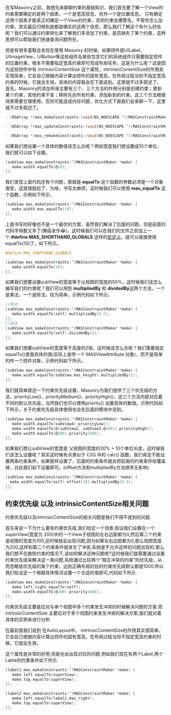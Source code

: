 在写Masonry之前，我想先来聊聊约束的基础知识，我们首先要了解一个View的约束需要确定的是两个因素，一个是宽高信息，另外一个是位置信息。 只有确定这两个因素才能真正的确定一个View的约束，否则约束会爆警告。不管你怎么加约束，其实最后归根到底都是确实的这两个信息，那么我们了解这个有什么好处呢？我们可以通过约束转化来了解我们多添加了约束，是否缺失了某个约束，这种思想可以帮助我们快速查询问题所在。

但是有很多童鞋会发现在使用 Masonry 的时候，如果控件是UILabel，UIImageView，UIButton等这些组件及某些包含它们的系统组件只需要指定控件的位置约束，根本不需要指定宽高约束即可完成布局任务，这是为什么呢？这是因为这些控件中有 intrinsicContentSize 这个属性，intrinsicContentSize的作用其实很简单，它会自己根据内容计算出控件的固有宽高，在布局过程当你不指定宽高约束的时候，它就会生效。具体的内容我会在下面说到。这里就不过多叙述了。
首先，Masonry的添加布局主要有三个，三个方法的作用分别是创建约束；更新某个约束，其他约束不变；移除先前所有约束，添加新到的约束。这三个方法根据场景需要合理使用，否则可能造成内存问题，优化方式下面我们会来聊一下，这里就不过多叙述了。
```java
- (NSArray *)mas_makeConstraints:(void(NS_NOESCAPE ^)(MASConstraintMaker *make))block;

- (NSArray *)mas_updateConstraints:(void(NS_NOESCAPE ^)(MASConstraintMaker *make))block;

- (NSArray *)mas_remakeConstraints:(void(NS_NOESCAPE ^)(MASConstraintMaker *make))block;

```
如果我们想设置一个具体的数值该怎么办呢？例如宽度我们想设置成10个单位，我们就可以如下设置。
```c
[subView mas_makeConstraints:^(MASConstraintMaker *make) {
   make.width.equalTo(@10);
}];

```

我们发现上面代码还有个问题，那就是 **equalTo** 这个函数的参数必须是一个对象类型，这就很尴尬了，为啥，书写太麻烦，这时候我们可以使用 **mas_equalTo** 这个函数，示例如下所示。
```c
[subView mas_makeConstraints:^(MASConstraintMaker *make) {
   make.width.mas_equalTo(10);
}];

```
上面书写的好像也不是一个最优的方案，虽然我们解决了后面的问题，但是前面的代码字母数又多了(懒癌发作😂)，这时候我们可以在我们的文件之前加上一个 **#define MAS_SHORTHAND_GLOBALS** 这样的[宏定义](https://so.csdn.net/so/search?q=%E5%AE%8F%E5%AE%9A%E4%B9%89&spm=1001.2101.3001.7020)，就可以直接使用equalTo(10)了，如下所示。
```c
#define MAS_SHORTHAND_GLOBALS

[subView mas_makeConstraints:^(MASConstraintMaker *make) {
   make.width.equalTo(10);
}];

```

如果我们想要设置subView的宽度等于父视图的宽度的50%，这时候我们该怎么编写我们的约束呢？我们可以用到 **multipliedBy** 和 **dividedBy**这两个方法，一个是乘法，一个是除法，较为简单，示例代码如下所示。
```c
//乘法
[subView mas_makeConstraints:^(MASConstraintMaker *make) {
   make.width.equalTo(self).multipliedBy(0.5);
}];
//除法
[subView mas_makeConstraints:^(MASConstraintMaker *make) {
   make.width.equalTo(self).dividedBy(2);
}];

```
如果我们想要subView的宽度等于高度的2倍，这时候该怎么办呢？我们需要指定equalTo()里面具体的值(实际上是传一个 MASViewAttribute 对象)，而不是简单的传一个控件对象，示例代码如下所示。
```c
[subView mas_makeConstraints:^(MASConstraintMaker *make) {
   make.width.equalTo(subView.mas_height).multipliedBy(2);
}];

```
我们就简单叙述一下约束优先级设置，Masonry为我们提供了三个优先级的方法，priorityLow()、priorityMedium()、priorityHigh()，这三个方法内部对应着不同的默认优先级，当然我们也可以使用priority() 设置具体的数值。示例代码如下所示，关于约束优先级具体使用也会在后面的模块中说到。
```c
[subView mas_makeConstraints:^(MASConstraintMaker *make) {
   make.width.equalTo(subView4).priorityLow();
   make.width.equalTo(@[subView2, subView3,@100]).priorityHigh();
   make.width.equalTo(@300).priority(888);
}];

```
如果我们想让subView的宽度是 父视图的宽度的30% + 10个单位长度，这时候我们该怎么设置呢？其实这时候有点类似于 CSS 中的 calc() 函数，我们肯定不能设置两条约束条件，如果那样设置了，后面的约束条件就会把前面的约束条件给覆盖掉，对此我们如下设置即可。(offset方法和multipliedBy方法顺序无影响)
```c
[subView mas_makeConstraints:^(MASConstraintMaker *make) {
  make.width.equalTo(self).offset(10).multipliedBy(0.3);
}];

```

## 约束优先级 以及 intrinsicContentSize相关问题
约束优先级以及intrinsicContentSize的相关问题是我们不得不提到的问题.

首先来说一下为什么要有约束优先级,我们给定一个场景,假设我们设置在一个superView(宽度为 200)中的一个View子视图的左右边距都为0,然后第二个约束是视图的宽度为100,这时候就会出现问题,因为如果左右边距都为0,那么视图宽度为200,这样和第二个约束条件就发生了冲突,系统是不允许这样的问题出现的.那么我们想不在删除约束的情况下,该如何解决这种问题呢?这时候我们就需要通过设置约束优先级来解决这一类问题,系统通过比较两个”相互冲突的约束”的优先级，从而忽略低优先级的某个约束，达到正确布局的目的约束优先级默认都是1000.所以我们给设定一个根据具体情况设置一个合适的值即可,代码如下所示.
```c
[subView mas_makeConstraints:^(MASConstraintMaker *make) {
   make.left.right.equalTo(self);
   make.width.equalTo(@100).priority(888);
}];

```
约束优先级主要是应对与单个视图中多个约束发生冲突的时候解决问题的方案.而 intrinsicContentSize 主要应对于多个视图约束发生冲突的解决方案,我们就对着具体的实例来进行分析.

在最前面我们说到 在AutoLayout中， intrinsicContentSize的作用其实很简单，它会自己根据内容计算出控件的固有宽高，在布局过程当你不指定宽高约束的时候，它就会生效。

这个属性是非常的好用,但是也会出现对应的问题.例如我们现在有两个Label,两个Lable的约束条件如下所示.
```c
[label1 mas_makeConstraints:^(MASConstraintMaker *make) {
   make.left.equalTo(superView);
   make.top.equalTo(superView);
}];

[label2 mas_makeConstraints:^(MASConstraintMaker *make) {
   make.left.equalTo(label1.mas_right);
   make.top.equalTo(superView);
}];

```
